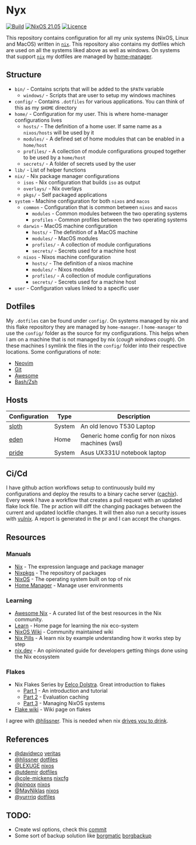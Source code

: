 # Nyx

[![Build](https://github.com/EdenEast/nyx/actions/workflows/build.yml/badge.svg?branch=main)](https://github.com/EdenEast/nyx/actions/workflows/build.yml)
[![NixOS 21.05](https://img.shields.io/badge/NixOS-v21.05-blue.svg?style=flat-square&logo=NixOS&logoColor=white)](https://nixos.org)
[![Licence](https://img.shields.io/badge/license-Unlicense-blue)](https://github.com/EdenEast/nyx/blob/main/LICENSE)

This repository contains configuration for all my unix systems (NixOS, Linux and MacOS) written in [`nix`][nix].
This repository also contains my dotfiles which are used on all the systems liked above as well as windows. On systems
that support [`nix`][nix] my dotfiles are managed by [home-manager].

[nix]: https://nixos.org/
[home-manager]: https://github.com/nix-community/home-manager

## Structure

- `bin/` - Contains scripts that will be added to the `$PATH` variable
  - `windows/` - Scripts that are user to setup my windows machines
- `config/` - Contains `.dotfiles` for various applications. You can think of this as my `$HOME` directory
- `home/` - Configuration for my user. This is where home-manager configurations lives
  - `hosts/` - The definition of a home user. If same name as a `nixos/hosts` will be used by it
  - `modules/` - A defined set of home modules that can be enabled in a `home/host`
  - `profiles/` - A collection of module configurations grouped together to be used by a `home/host`
  - `secrets/` - A folder of secrets used by the user
- `lib/` - List of helper functions
- `nix/` - Nix package manager configurations
  - `isos` - Nix configuration that builds `iso` as output
  - `overlays/` - Nix overlays
  - `pkgs/` - Self packaged applications
- `system` - Machine configuration for both `nixos` and `macos`
  - `common` - Configuration that is common between `nixos` and `macos`
    - `modules` - Common modules between the two operating systems
    - `profiles` - Common profiles between the two operating systems
  - `darwin` - MacOS machine configuration
    - `hosts/` - The definition of a MacOS machine
    - `modules/` - MacOS modules
    - `profiles/` - A collection of module configurations
    - `secrets/` - Secrets used for a machine host
  - `nixos` - Nixos machine configuration
    - `hosts/` - The definition of a nixos machine
    - `modules/` - Nixos modules
    - `profiles/` - A collection of module configurations
    - `secrets/` - Secrets used for a machine host
- `user` - Configuration values linked to a specific user

## Dotfiles

My `.dotfiles` can be found under `config/`. On systems managed by nix and this flake repository
they are managed by `home-manager`. I `home-manager` to use the `config/` folder as the source for
my configurations. This helps when I am on a machine that is not managed by nix (_cough windows
cough_). On these machines I symlink the files in the `config/` folder into their respective
locations. Some configurations of note:

- [Neovim](./config/.config/nvim)
- [Git](./config/.config/git)
- [Awesome](./config/.config/awesome)
- [Bash/Zsh](./config/.config/shell)

## Hosts

| Configuration | Type   | Description                                      |
| ------------- | ------ | ------------------------------------------------ |
| [sloth]       | System | An old lenovo T530 Laptop                        |
| [eden]        | Home   | Generic home config for non nixos machines (wsl) |
| [pride]       | System | Asus UX331U notebook laptop                      |

[sloth]: ./system/nixos/hosts/sloth
[eden]: ./home/hosts/eden.nix
[pride]: ./system/nixos/hosts/pride

## Ci/Cd

I have github action workflows setup to continuously build my configurations and deploy the results
to a binary cache server ([cachix]). Every week I have a workflow that creates a pull request with
an updated flake lock file. The pr action will diff the changing packages between the current and
updated lockfile changes. It will then also run a security issues with [vulnix]. A report is
generated in the pr and I can accept the changes.

[cachix]: https://app.cachix.org/cache/edeneast
[vulnix]: https://github.com/flyingcircusio/vulnix

## Resources

### Manuals

- [Nix][nix-manual] - The expression language and package manager
- [Nixpkgs][nixpkgs-manual] - The repository of packages
- [NixOS][nixos-manual] - The operating system built on top of nix
- [Home Manager][home-manager-manual] - Manage user environments

### Learning

- [Awesome Nix][awe-nix] - A curated list of the best resources in the Nix community.
- [Learn][nix-learn] - Home page for learning the nix eco-system
- [NixOS Wiki][wiki] - Community maintained wiki
- [Nix Pills][nix-pills] - A learn nix by example understanding how it works step by step
- [nix.dev][nix-dev] - An opinionated guide for developers getting things done using the Nix ecosystem

### Flakes

- Nix Flakes Series by [Eelco Dolstra][edolstra]. Great introduction to flakes
  - [Part 1][flake-1] - An introduction and tutorial
  - [Part 2][flake-2] - Evaluation caching
  - [Part 3][flake-3] - Managing NixOS systems
- [Flake wiki][flake-wiki] - Wiki page on flakes

I agree with [@hlissner][hlissner]. This is needed when nix [drives you to drink][drive-to-drink].

[nix-manual]: https://nixos.org/manual/nix/stable/
[nixpkgs-manual]: https://nixos.org/manual/nixpkgs/stable/
[nixos-manual]: https://nixos.org/manual/nixos/stable/
[home-manager-manual]: https://nix-community.github.io/home-manager/
[awe-nix]: https://nix-community.github.io/awesome-nix/
[nix-learn]: https://nixos.org/learn.html
[wiki]: https://nixos.wiki/
[nix-pills]: https://nixos.org/guides/nix-pills/
[nix-dev]: https://nix.dev/
[edolstra]: https://github.com/edolstra
[flake-1]: https://www.tweag.io/blog/2020-05-25-flakes/
[flake-2]: https://www.tweag.io/blog/2020-06-25-eval-cache/
[flake-3]: https://www.tweag.io/blog/2020-07-31-nixos-flakes/
[flake-wiki]: https://nixos.wiki/wiki/Flakes
[drive-to-drink]: https://youtu.be/Eni9PPPPBpg

## References

- [@davidwco](https://github.com/davidtwco) [veritas](https://github.com/davidtwco/veritas)
- [@hlissner](https://github.com/hlissner) [dotfiles](https://github.com/hlissner/dotfiles)
- [@LEXUGE](https://github.com/LEXUGE) [nixos](https://github.com/LEXUGE/nixos)
- [@utdemir](https://github.com/utdemir) [dotfiles](https://github.com/utdemir/dotfiles)
- [@cole-mickens](https://github.com/cole-mickens) [nixcfg](https://github.com/cole-mickens/nixcfg)
- [@pinpox](https://github.com/pinpox) [nixos](https://github.com/pinpox/nixos)
- [@MayNiklas](https://github.com/MayNiklas) [nixos](https://github.com/MayNiklas/nixos)
- [@yurrriq](https://github.com/yurrriq) [dotfiles](https://github.com/yurrriq/dotfiles)

[hlissner]: https://github.com/hlissner

## TODO:

- Create wsl options, check this [commit](https://github.com/davidtwco/veritas/commit/62cf0dd3f30b117462e3c31682b602d6cde3bc6a)
- Some sort of backup solution like [borgmatic](https://torsion.org/borgmatic/) [borgbackup](https://www.borgbackup.org/)
